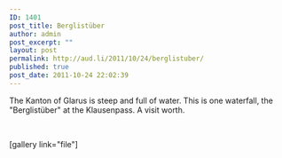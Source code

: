 ```yaml
---
ID: 1401
post_title: Berglistüber
author: admin
post_excerpt: ""
layout: post
permalink: http://aud.li/2011/10/24/berglistuber/
published: true
post_date: 2011-10-24 22:02:39
---
```

The Kanton of Glarus is steep and full of water. This is one waterfall, the "Berglistüber" at the Klausenpass. A visit worth.

&nbsp;

[gallery link="file"]

&nbsp;
